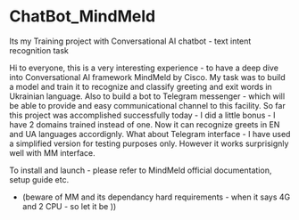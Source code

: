 # ChatBot_MindMeld
Its my Training project with Conversational AI chatbot - text intent recognition task

Hi to everyone, this is a very interesting experience - to have a deep dive into Conversational AI framework MindMeld by Cisco. 
My task was to build a model and train it to recognize and classify greeting and exit words in Ukrainian language.
Also to build a bot to Telegram messenger - which will be able to provide and easy communicational channel to this facility.
So far this project was accomplished successfully today - I did a little bonus - I have 2 domains trained instead of one.
Now it can recognize greets in EN and UA languages accordignly.
What about Telegram interface - I have used a simplified version for testing purposes only.
However it works surprisignly well with MM interface.

To install and launch - please refer to MindMeld official documentation, setup guide etc.

+ (beware of MM and its dependancy hard requirements - when it says 4G and 2 CPU - so let it be ))

